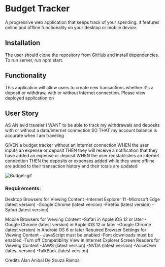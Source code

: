 # Budget Tracker

A progressive web application that keeps track of your spending.
It features online and offline functionality on your desktop or mobile device.

## Installation
The user should clone the repository from GitHub and install dependencies. To run server, run npm start.

## Functionality

This application will allow users to create new transactions whether it's a deposit or withdraw, with or without internet connection.
Please view deployed application on 

## User Story

AS AN avid traveler
I WANT to be able to track my withdrawals and deposits with or without a data/internet connection
SO THAT my account balance is accurate when I am traveling 

GIVEN a budget tracker without an internet connection
WHEN the user inputs an expense or deposit
THEN they will receive a notification that they have added an expense or deposit
WHEN the user reestablishes an internet connection
THEN the deposits or expenses added while they were offline are added to their transaction history and their totals are updated


![Budget-gif](https://user-images.githubusercontent.com/97938732/177064429-28a72d35-aea5-497c-911b-976d5d17023c.gif)


### Requirements:

Desktop Browsers for Viewing Content 
-Internet Explorer 11 -Microsoft Edge (latest version) 
-Google Chrome (latest version) 
-Firefox (latest version) 
-Safari (latest version)

Mobile Browsers for Viewing Content 
-Safari in Apple iOS 12 or later 
-Google Chrome (latest version) in Apple iOS 12 or later 
-Google Chrome (latest version) in Android OS 6 or later
Required Browser Settings for Viewing Content -
JavaScript must be enabled -Font downloads must be enabled 
-Turn off Compatibility View in Internet Explorer
Screen Readers for Viewing Content 
-JAWS (latest version) -NVDA (latest version) 
-VoiceOver (latest version) 
-TalkBack (latest version)

Credits
    Alan Anibal De Souza Ramos
